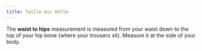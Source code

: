 ```yaml
---
title: Taille bis Hüfte
---
```


The **waist to hips** measurement is measured from your waist down to the top of your hip bone (where your trousers sit). Measure it at the side of your body.
